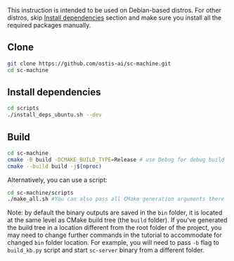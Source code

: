 This instruction is intended to be used on Debian-based distros. For other distros, skip [Install dependencies](#install-dependencies) section and make sure you install all the required packages manually.

## Clone

```sh
git clone https://github.com/ostis-ai/sc-machine.git
cd sc-machine
```

## Install dependencies

```sh
cd scripts
./install_deps_ubuntu.sh --dev
```

## Build

```sh
cd sc-machine
cmake -B build -DCMAKE_BUILD_TYPE=Release # use Debug for debug build
cmake --build build -j$(nproc)
```

Alternatively, you can use a script:
```sh
cd sc-machine/scripts
./make_all.sh #You can also pass all CMake generation arguments there
```
Note: by default the binary outputs are saved in the `bin` folder, it is located at the same level as CMake build tree (the `build` folder). If you've generated the build tree in a location different from the root folder of the project, you may need to change further commands in the tutorial to accommodate for changed `bin` folder location. For example, you will need to pass `-b` flag to `build_kb.py` script and start `sc-server` binary from a different folder.